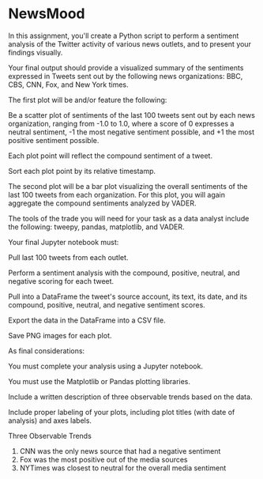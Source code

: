 # NewsMood

In this assignment, you'll create a Python script to perform a sentiment analysis of the Twitter activity of various news outlets, and to present your findings visually.

Your final output should provide a visualized summary of the sentiments expressed in Tweets sent out by the following news organizations: BBC, CBS, CNN, Fox, and New York times.

The first plot will be and/or feature the following:


Be a scatter plot of sentiments of the last 100 tweets sent out by each news organization, ranging from -1.0 to 1.0, where a score of 0 expresses a neutral sentiment, -1 the most negative sentiment possible, and +1 the most positive sentiment possible.

Each plot point will reflect the compound sentiment of a tweet.

Sort each plot point by its relative timestamp.


The second plot will be a bar plot visualizing the overall sentiments of the last 100 tweets from each organization. For this plot, you will again aggregate the compound sentiments analyzed by VADER.

The tools of the trade you will need for your task as a data analyst include the following: tweepy, pandas, matplotlib, and VADER.

Your final Jupyter notebook must:


Pull last 100 tweets from each outlet.

Perform a sentiment analysis with the compound, positive, neutral, and negative scoring for each tweet.

Pull into a DataFrame the tweet's source account, its text, its date, and its compound, positive, neutral, and negative sentiment scores.

Export the data in the DataFrame into a CSV file.

Save PNG images for each plot.


As final considerations:


You must complete your analysis using a Jupyter notebook.

You must use the Matplotlib or Pandas plotting libraries.

Include a written description of three observable trends based on the data.

Include proper labeling of your plots, including plot titles (with date of analysis) and axes labels.

Three Observable Trends
1) CNN was the only news source that had a negative sentiment
2) Fox was the most positive out of the media sources
3) NYTimes was closest to neutral for the overall media sentiment

